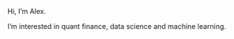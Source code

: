 Hi, I’m Alex.

I’m interested in quant finance, data science and machine learning.

<!---
StofAle/StofAle is a ✨ special ✨ repository because its `README.md` (this file) appears on your GitHub profile.
You can click the Preview link to take a look at your changes.
--->
